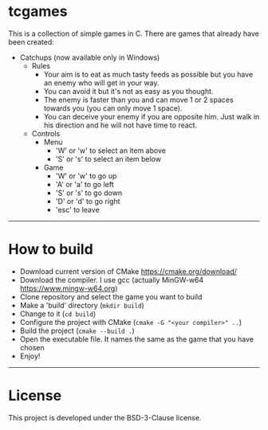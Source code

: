 # tcgames
This is a collection of simple games in C.
There are games that already have been created:
+ Catchups (now available only in Windows)
  + Rules
    + Your aim is to eat as much tasty feeds as possible but you have an enemy who will get in your way. 
    + You can avoid it but it's not as easy as you thought.
    + The enemy is faster than you and can move 1 or 2 spaces towards you (you can only move 1 space).
    + You can deceive your enemy if you are opposite him. Just walk in his direction and he will not have time to react.
  + Controls
    + Menu
      + 'W' or 'w' to select an item above
      + 'S' or 's' to select an item below
    + Game
      + 'W' or 'w' to go up
      + 'A' or 'a' to go left
      + 'S' or 's' to go down
      + 'D' or 'd' to go right
      + 'esc' to leave
---
# How to build
+ Download current version of CMake https://cmake.org/download/
+ Download the compiler. I use gcc (actually MinGW-w64 https://www.mingw-w64.org)
+ Clone repository and select the game you want to build 
+ Make a 'build' directory (```mkdir build```)
+ Change to it (```cd build```)
+ Configure the project with CMake (```cmake -G "<your compiler>" ..```)
+ Build the project (```cmake --build .```)
+ Open the executable file. It names the same as the game that you have chosen
+ Enjoy!
---

# License
This project is developed under the BSD-3-Clause license.
